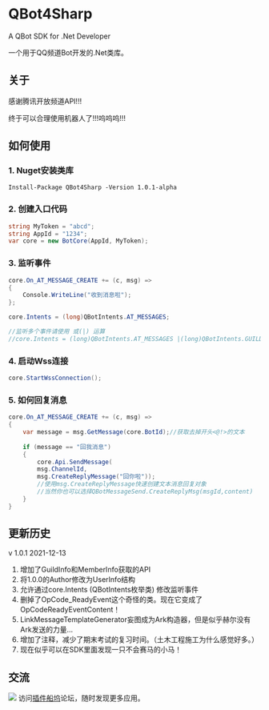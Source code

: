 # QBot4Sharp

A QBot SDK for .Net Developer

一个用于QQ频道Bot开发的.Net类库。

## 关于

感谢腾讯开放频道API!!!

终于可以合理使用机器人了!!!呜呜呜!!!

## 如何使用

### 1. Nuget安装类库

`Install-Package QBot4Sharp -Version 1.0.1-alpha`

### 2. 创建入口代码

```c#
string MyToken = "abcd";
string AppId = "1234";
var core = new BotCore(AppId, MyToken);
```

### 3. 监听事件

```c#
core.On_AT_MESSAGE_CREATE += (c, msg) =>
{
    Console.WriteLine("收到消息啦");
};

core.Intents = (long)QBotIntents.AT_MESSAGES;

//监听多个事件请使用 或(|) 运算
//core.Intents = (long)QBotIntents.AT_MESSAGES |(long)QBotIntents.GUILDS;
```

### 4. 启动Wss连接

```c#
core.StartWssConnection();
```

### 5. 如何回复消息

```c#
core.On_AT_MESSAGE_CREATE += (c, msg) =>
{
    var message = msg.GetMessage(core.BotId);//获取去掉开头<@!>的文本
    
    if (message == "回我消息")
    {
        core.Api.SendMessage(
        msg.ChannelId,
        msg.CreateReplyMessage("回你啦"));
        //使用msg.CreateReplyMessage快速创建文本消息回复对象
        //当然你也可以选择QBotMessageSend.CreateReplyMsg(msgId,content)
    }
}
```

## 更新历史

v 1.0.1 2021-12-13
1. 增加了GuildInfo和MemberInfo获取的API
2. 将1.0.0的Author修改为UserInfo结构
3. 允许通过core.Intents (QBotIntents枚举类) 修改监听事件
4. 删掉了OpCode_ReadyEvent这个奇怪的类。现在它变成了OpCodeReadyEventContent！
5. LinkMessageTemplateGenerator妄图成为Ark构造器，但是似乎赫尔没有Ark发送的力量...
6. 增加了注释，减少了期末考试的复习时间。（土木工程施工为什么感觉好多。）
7. 现在似乎可以在SDK里面发现一只不会赛马的小马！

## 交流
![](https://bbs.cf-lol.com/template/wic_random/static/logo.png)
访问[插件船坞](https://bbs.cf-lol.com)论坛，随时发现更多应用。
